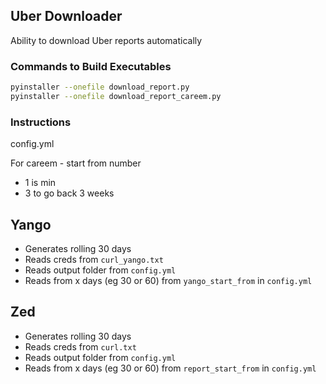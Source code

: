 ## Uber Downloader

Ability to download Uber reports automatically

### Commands to Build Executables

```bash
pyinstaller --onefile download_report.py
pyinstaller --onefile download_report_careem.py
```

### Instructions

config.yml

For careem - start from number

- 1 is min
- 3 to go back 3 weeks

## Yango

- Generates rolling 30 days
- Reads creds from `curl_yango.txt`
- Reads output folder from `config.yml`
- Reads from x days (eg 30 or 60) from `yango_start_from` in `config.yml`

## Zed

- Generates rolling 30 days
- Reads creds from `curl.txt`
- Reads output folder from `config.yml`
- Reads from x days (eg 30 or 60) from `report_start_from` in `config.yml`
